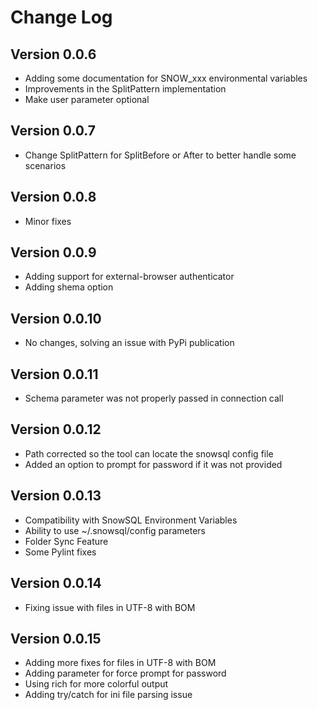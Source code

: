 
# Change Log

## Version 0.0.6

- Adding some documentation for SNOW_xxx environmental variables
- Improvements in the SplitPattern implementation
- Make user parameter optional

## Version 0.0.7

- Change SplitPattern for SplitBefore or After to better handle some scenarios

## Version 0.0.8

- Minor fixes

## Version 0.0.9

- Adding support for external-browser authenticator
- Adding shema option

## Version 0.0.10

- No changes, solving an issue with PyPi publication

## Version 0.0.11

- Schema parameter was not properly passed in connection call

## Version 0.0.12

- Path corrected so the tool can locate the snowsql config file
- Added an option to prompt for password if it was not provided

## Version 0.0.13

- Compatibility with SnowSQL Environment Variables
- Ability to use ~/.snowsql/config parameters
- Folder Sync Feature
- Some Pylint fixes

## Version 0.0.14

- Fixing issue with files in UTF-8 with BOM

## Version 0.0.15

- Adding more  fixes for files in UTF-8 with BOM
- Adding parameter for force prompt for password
- Using rich for more colorful output
- Adding try/catch for ini file parsing issue 